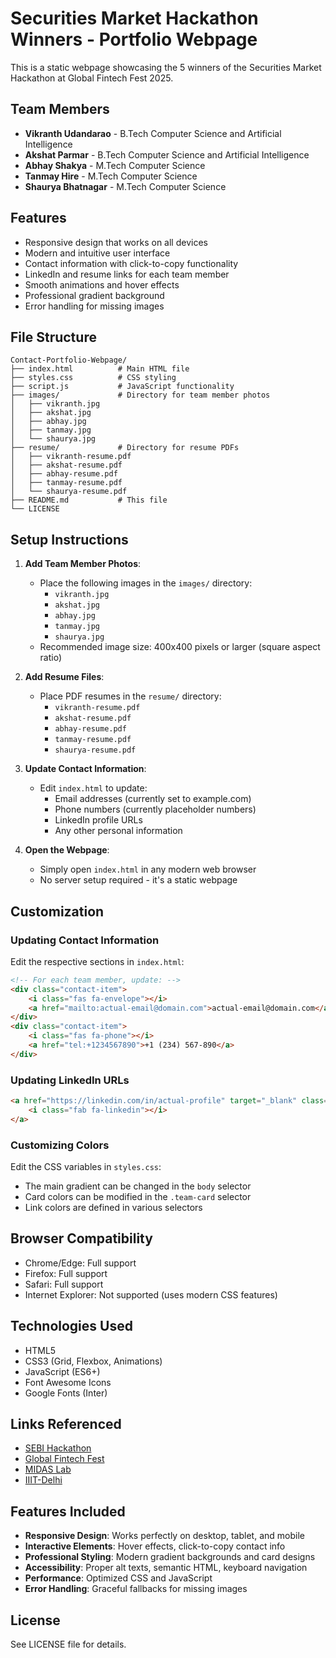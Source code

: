 # Securities Market Hackathon Winners - Portfolio Webpage

This is a static webpage showcasing the 5 winners of the Securities Market Hackathon at Global Fintech Fest 2025.

## Team Members
- **Vikranth Udandarao** - B.Tech Computer Science and Artificial Intelligence
- **Akshat Parmar** - B.Tech Computer Science and Artificial Intelligence
- **Abhay Shakya** - M.Tech Computer Science
- **Tanmay Hire** - M.Tech Computer Science
- **Shaurya Bhatnagar** - M.Tech Computer Science

## Features
- Responsive design that works on all devices
- Modern and intuitive user interface
- Contact information with click-to-copy functionality
- LinkedIn and resume links for each team member
- Smooth animations and hover effects
- Professional gradient background
- Error handling for missing images

## File Structure
```
Contact-Portfolio-Webpage/
├── index.html          # Main HTML file
├── styles.css          # CSS styling
├── script.js           # JavaScript functionality
├── images/             # Directory for team member photos
│   ├── vikranth.jpg
│   ├── akshat.jpg
│   ├── abhay.jpg
│   ├── tanmay.jpg
│   └── shaurya.jpg
├── resume/             # Directory for resume PDFs
│   ├── vikranth-resume.pdf
│   ├── akshat-resume.pdf
│   ├── abhay-resume.pdf
│   ├── tanmay-resume.pdf
│   └── shaurya-resume.pdf
├── README.md           # This file
└── LICENSE
```

## Setup Instructions

1. **Add Team Member Photos**:
   - Place the following images in the `images/` directory:
     - `vikranth.jpg`
     - `akshat.jpg`
     - `abhay.jpg`
     - `tanmay.jpg`
     - `shaurya.jpg`
   - Recommended image size: 400x400 pixels or larger (square aspect ratio)

2. **Add Resume Files**:
   - Place PDF resumes in the `resume/` directory:
     - `vikranth-resume.pdf`
     - `akshat-resume.pdf`
     - `abhay-resume.pdf`
     - `tanmay-resume.pdf`
     - `shaurya-resume.pdf`

3. **Update Contact Information**:
   - Edit `index.html` to update:
     - Email addresses (currently set to example.com)
     - Phone numbers (currently placeholder numbers)
     - LinkedIn profile URLs
     - Any other personal information

4. **Open the Webpage**:
   - Simply open `index.html` in any modern web browser
   - No server setup required - it's a static webpage

## Customization

### Updating Contact Information
Edit the respective sections in `index.html`:

```html
<!-- For each team member, update: -->
<div class="contact-item">
    <i class="fas fa-envelope"></i>
    <a href="mailto:actual-email@domain.com">actual-email@domain.com</a>
</div>
<div class="contact-item">
    <i class="fas fa-phone"></i>
    <a href="tel:+1234567890">+1 (234) 567-890</a>
</div>
```

### Updating LinkedIn URLs
```html
<a href="https://linkedin.com/in/actual-profile" target="_blank" class="social-link linkedin">
    <i class="fab fa-linkedin"></i>
</a>
```

### Customizing Colors
Edit the CSS variables in `styles.css`:
- The main gradient can be changed in the `body` selector
- Card colors can be modified in the `.team-card` selector
- Link colors are defined in various selectors

## Browser Compatibility
- Chrome/Edge: Full support
- Firefox: Full support
- Safari: Full support
- Internet Explorer: Not supported (uses modern CSS features)

## Technologies Used
- HTML5
- CSS3 (Grid, Flexbox, Animations)
- JavaScript (ES6+)
- Font Awesome Icons
- Google Fonts (Inter)

## Links Referenced
- [SEBI Hackathon](https://www.globalfintechfest.com/sebi-hackathon)
- [Global Fintech Fest](https://www.globalfintechfest.com)
- [MIDAS Lab](https://midas.iiitd.ac.in)
- [IIIT-Delhi](https://iiitd.ac.in)

## Features Included
- **Responsive Design**: Works perfectly on desktop, tablet, and mobile
- **Interactive Elements**: Hover effects, click-to-copy contact info
- **Professional Styling**: Modern gradient backgrounds and card designs
- **Accessibility**: Proper alt texts, semantic HTML, keyboard navigation
- **Performance**: Optimized CSS and JavaScript
- **Error Handling**: Graceful fallbacks for missing images

## License
See LICENSE file for details.